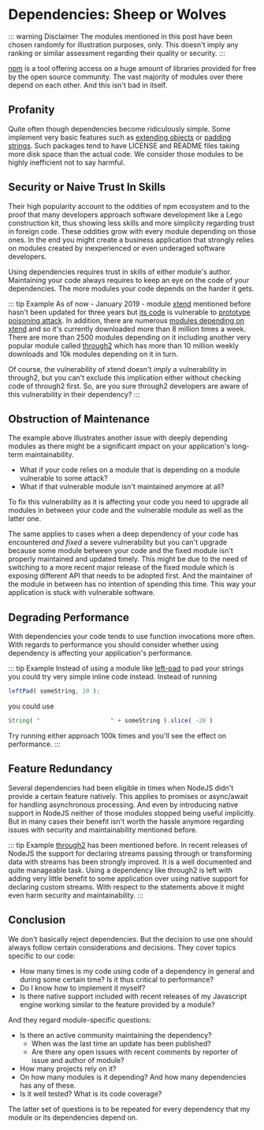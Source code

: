 # Dependencies: Sheep or Wolves

::: warning Disclaimer
The modules mentioned in this post have been chosen randomly for illustration purposes, only. This doesn't imply any ranking or similar assessment regarding their quality or security.
:::

[npm](https://www.npmjs.com/) is a tool offering access on a huge amount of libraries provided for free by the open source community. The vast majority of modules over there depend on each other. And this isn't bad in itself.

## Profanity

Quite often though dependencies become ridiculously simple. Some implement very basic features such as [extending objects](https://www.npmjs.com/package/xtend) or [padding strings](https://www.npmjs.com/package/left-pad). Such packages tend to have LICENSE and README files taking more disk space than the actual code. We consider those modules to be highly inefficient not to say harmful. 

## Security or Naive Trust In Skills

Their high popularity account to the oddities of npm ecosystem and to the proof that many developers approach software development like a Lego construction kit, thus showing less skills and more simplicity regarding trust in foreign code. These oddities grow with every module depending on those ones. In the end you might create a business application that strongly relies on modules created by inexperienced or even underaged software developers.

Using dependencies requires trust in skills of either module's author. Maintaining your code always requires to keep an eye on the code of your dependencies. The more modules your code depends on the harder it gets.

::: tip Example
As of now - January 2019 - module [xtend](https://www.npmjs.com/package/xtend) mentioned before hasn't been updated for three years but [its code](https://github.com/Raynos/xtend/blob/master/immutable.js#L5) is vulnerable to [prototype poisoning attack](https://stackoverflow.com/questions/38712990/javascript-object-prototype-poisoning). In addition, there are numerous [modules depending on xtend](https://www.npmjs.com/browse/depended/xtend) and so it's currently downloaded more than 8 million times a week. There are more than 2500 modules depending on it including another very popular module called [through2](https://www.npmjs.com/package/through2) which has more than 10 million weekly downloads and 10k modules depending on it in turn. 

Of course, the vulnerability of xtend doesn't _imply_ a vulnerability in through2, but you can't exclude this implication either without checking code of through2 first. So, are you sure through2 developers are aware of this vulnerability in their dependency?
::: 

## Obstruction of Maintenance

The example above illustrates another issue with deeply depending modules as there might be a significant impact on your application's long-term maintainability. 

* What if your code relies on a module that is depending on a module vulnerable to some attack? 
* What if that vulnerable module isn't maintained anymore at all? 

To fix this vulnerability as it is affecting your code you need to upgrade all modules in between your code and the vulnerable module as well as the latter one. 

The same applies to cases when a deep dependency of your code has encountered _and fixed_ a severe vulnerability but you can't upgrade because some module between your code and the fixed module isn't properly maintained and updated timely. This might be due to the need of switching to a more recent major release of the fixed module which is exposing different API that needs to be adopted first. And the maintainer of the module in between has no intention of spending this time. This way your application is stuck with vulnerable software.

## Degrading Performance

With dependencies your code tends to use function invocations more often. With regards to performance you should consider whether using dependency is affecting your application's performance. 

::: tip Example
Instead of using a module like [left-pad](https://www.npmjs.com/package/left-pad) to pad your strings you could try very simple inline code instead. Instead of running

```javascript
leftPad( someString, 20 );
```

you could use

```javascript
String( "                    " + someString ).slice( -20 )
```

Try running either approach 100k times and you'll see the effect on performance.
:::

## Feature Redundancy

Several dependencies had been eligible in times when NodeJS didn't provide a certain feature natively. This applies to promises or async/await for handling asynchronous processing. And even by introducing native support in NodeJS neither of those modules stopped being useful implicitly. But in many cases their benefit isn't worth the hassle anymore regarding issues with security and maintainability mentioned before.

::: tip Example
[through2](https://www.npmjs.com/package/through2) has been mentioned before. In recent releases of NodeJS the support for declaring streams passing through or transforming data with streams has been strongly improved. It is a well documented and quite manageable task. Using a dependency like through2 is left with adding very little benefit to some application over using native support for declaring custom streams. With respect to the statements above it might even harm security and maintainability.
:::

## Conclusion

We don't basically reject dependencies. But the decision to use one should always follow certain considerations and decisions. They cover topics specific to our code:

* How many times is my code using code of a dependency in general and during some certain time? Is it thus critical to performance?
* Do I know how to implement it myself?
* Is there native support included with recent releases of my Javascript engine working similar to the feature provided by a module?

And they regard module-specific questions:

* Is there an active community maintaining the dependency?
  * When was the last time an update has been published?
  * Are there any open issues with recent comments by reporter of issue and author of module?
* How many projects rely on it?
* On how many modules is it depending? And how many dependencies has any of these.
* Is it well tested? What is its code coverage?

The latter set of questions is to be repeated for every dependency that my module or its dependencies depend on.
